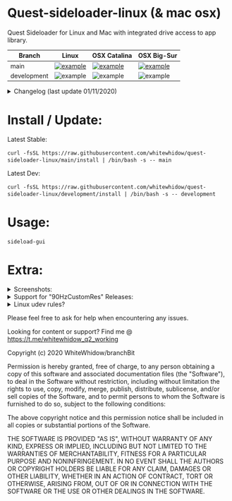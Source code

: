 # Quest-sideloader-linux (& mac osx)
Quest Sideloader for Linux and Mac with integrated drive access to app library.

Branch | Linux | OSX Catalina | OSX Big-Sur
------------ | ------------- | ------------ | -------------
main | [![example](https://img.shields.io/github/workflow/status/whitewhidow/quest-sideloader-linux/CI-LINUX/main)](https://github.com/whitewhidow/quest-sideloader-linux/actions?query=workflow%3ACI-LINUX) | [![example](https://img.shields.io/github/workflow/status/whitewhidow/quest-sideloader-linux/CI-CATALINA-BARE/main)](https://github.com/whitewhidow/quest-sideloader-linux/actions?query=workflow%3ACI-CATALINA-BARE) | [![example](https://img.shields.io/github/workflow/status/whitewhidow/quest-sideloader-linux/CI-BIG-SUR/main)](https://github.com/whitewhidow/quest-sideloader-linux/actions?query=workflow%3ACI-BIG-SUR)
development | ![example](https://img.shields.io/github/workflow/status/whitewhidow/quest-sideloader-linux/CI-LINUX/development) | ![example](https://img.shields.io/github/workflow/status/whitewhidow/quest-sideloader-linux/CI-CATALINA-BARE/development) | ![example](https://img.shields.io/github/workflow/status/whitewhidow/quest-sideloader-linux/CI-BIG-SUR/development)

<details>
<summary>Changelog (last update 01/11/2020)</summary>
  
```
UPDATE: 22/10/2020: Grapchical Browser added!
UPDATE: 22/10/2020: Support for sideloading content straight from a mounted drive!
UPDATE: 25/10/2020: Install script added, no more manual dependency installs required!
UPDATE: 26/10/2020: Integrated drive access to app library!
UPDATE: 27/10/2020: Streamlined (re)install process and better libs install for linux!
UPDATE: 29/10/2020: All inputs and choices now performed trough gui
UPDATE: 31/10/2020: Many OSX FIXES
UPDATE: 31/10/2020: Changed to zenity list instead of native dir-browser(was stupid slow on mac)
UPDATE: 01/11/2020: Mac osx install better error reporting

```
</details> 

# Install / Update:
Latest Stable: 
```
curl -fsSL https://raw.githubusercontent.com/whitewhidow/quest-sideloader-linux/main/install | /bin/bash -s -- main
```
Latest Dev: 
```
curl -fsSL https://raw.githubusercontent.com/whitewhidow/quest-sideloader-linux/development/install | /bin/bash -s -- development
```


# Usage:
```
sideload-gui
```
# Extra:
<details>
<summary>Screenshots:</summary>

![example](extras/1.png)

![example](extras/2.png)

![example](extras/3.png)
</details>  

<details>
<summary>Support for "90HzCustomRes" Releases:</summary>

![example](extras/qu_found.png)

![example](extras/qu_hz.png)

![example](extras/qu_resolution.png)
</details>  

<details>
<summary>Linux udev rules?</summary>

In case your distro need a special udev rule to allow permissions to the adb device:
```
sudo ./extras/udev.sh $USER
```
</details>  




Please feel free to ask for help when encountering any issues.

Looking for content or support? Find me @ https://t.me/whitewhidow_q2_working

 Copyright (c) 2020 WhiteWhidow/branchBit

 Permission is hereby granted, free of charge, to any person
 obtaining a copy of this software and associated documentation
 files (the "Software"), to deal in the Software without
 restriction, including without limitation the rights to use,
 copy, modify, merge, publish, distribute, sublicense, and/or sell
 copies of the Software, and to permit persons to whom the
 Software is furnished to do so, subject to the following
 conditions:

 The above copyright notice and this permission notice shall be
 included in all copies or substantial portions of the Software.

 THE SOFTWARE IS PROVIDED "AS IS", WITHOUT WARRANTY OF ANY KIND,
 EXPRESS OR IMPLIED, INCLUDING BUT NOT LIMITED TO THE WARRANTIES
 OF MERCHANTABILITY, FITNESS FOR A PARTICULAR PURPOSE AND
 NONINFRINGEMENT. IN NO EVENT SHALL THE AUTHORS OR COPYRIGHT
 HOLDERS BE LIABLE FOR ANY CLAIM, DAMAGES OR OTHER LIABILITY,
 WHETHER IN AN ACTION OF CONTRACT, TORT OR OTHERWISE, ARISING
 FROM, OUT OF OR IN CONNECTION WITH THE SOFTWARE OR THE USE OR
 OTHER DEALINGS IN THE SOFTWARE.
